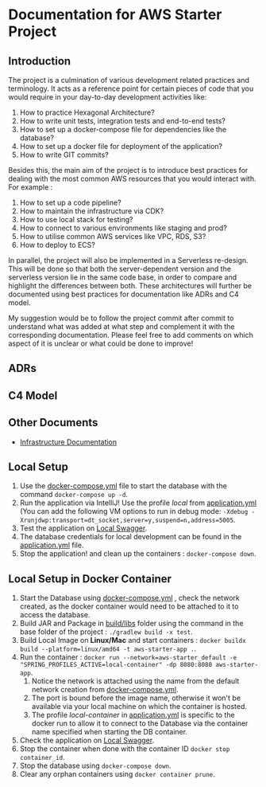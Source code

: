 # Documentation for AWS Starter Project

## Introduction
The project is a culmination of various development related practices and terminology.
It acts as a reference point for certain pieces of code that you would require in your day-to-day development activities like:
1. How to practice Hexagonal Architecture?
2. How to write unit tests, integration tests and end-to-end tests?
3. How to set up a docker-compose file for dependencies like the database?
4. How to set up a docker file for deployment of the application?
5. How to write GIT commits?

Besides this, the main aim of the project is to introduce best practices for dealing with the most common AWS resources that you would interact with.
For example :
1. How to set up a code pipeline?
2. How to maintain the infrastructure via CDK?
3. How to use local stack for testing?
4. How to connect to various environments like staging and prod?
5. How to utilise common AWS services like VPC, RDS, S3?
6. How to deploy to ECS?

In parallel, the project will also be implemented in a Serverless re-design. This will be done so that both the server-dependent version and the serverless version lie in the same code base, in order to compare and highlight the differences between both.
These architectures will further be documented using best practices for documentation like ADRs and C4 model.

My suggestion would be to follow the project commit after commit to understand what was added at what step and complement it with the corresponding documentation.
Please feel free to add comments on which aspect of it is unclear or what could be done to improve!

## ADRs

## C4 Model

## Other Documents
- [Infrastructure Documentation](/infrastructure/README.md)

## Local Setup
1. Use the [docker-compose.yml](/docker-compose.yml) file to start the database with the command `docker-compose up -d`.
2. Run the application via IntelliJ! Use the profile *local* from [application.yml](/src/main/resources/application.yml) (You can add the following VM options to run in debug mode: `-Xdebug -Xrunjdwp:transport=dt_socket,server=y,suspend=n,address=5005`.
3. Test the application on [Local Swagger](http://localhost:8080/swagger-ui/index.html#/).
4. The database credentials for local development can be found in the [application.yml](/src/main/resources/application.yml) file.
5. Stop the application! and clean up the containers : `docker-compose down`.

## Local Setup in Docker Container
1. Start the Database using [docker-compose.yml](/docker-compose.yml) , check the network created, as the docker container would need to be attached to it to access the database.
2. Build JAR and Package in [build/libs](/build/libs) folder using the command in the base folder of the project : `./gradlew build -x test`.
3. Build Local Image on **Linux/Mac** and start containers : `docker buildx build --platform=linux/amd64 -t aws-starter-app .`.
4. Run the container : `docker run --network=aws-starter_default -e "SPRING_PROFILES_ACTIVE=local-container" -dp 8080:8080 aws-starter-app`.
   1. Notice the network is attached using the name from the default network creation from [docker-compose.yml](/docker-compose.yml).
   2. The port is bound before the image name, otherwise it won't be available via your local machine on which the container is hosted.
   3. The profile *local-container* in [application.yml](/src/main/resources/application.yml) is specific to the docker run to allow it to connect to the Database via the container name specified when starting the DB container.
5. Check the application on [Local Swagger](http://localhost:8080/swagger-ui/index.html#/).
6. Stop the container when done with the container ID `docker stop container_id`.
7. Stop the database using `docker-compose down`.
8. Clear any orphan containers using `docker container prune`.